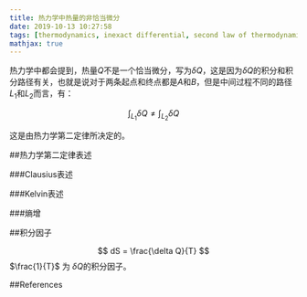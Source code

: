 ```yaml
---
title: 热力学中热量的非恰当微分
date: 2019-10-13 10:27:58
tags: [thermodynamics, inexact differential, second law of thermodynamics, integrating factor, entropy]
mathjax: true
---
```

热力学中都会提到，热量$Q$不是一个恰当微分，写为$\delta Q$，这是因为$\delta Q$的积分和积分路径有关，也就是说对于两条起点和终点都是$A$和$B$，但是中间过程不同的路径$L_1$和$L_2$而言，有：

$$ \int_{L_1} \delta Q \neq \int_{L_2} \delta Q $$

这是由热力学第二定律所决定的。

##热力学第二定律表述

###Clausius表述

###Kelvin表述

###熵增

##积分因子

$$ dS = \frac{\delta Q}{T} $$
$\frac{1}{T}$ 为 $\delta Q$的积分因子。

##References
